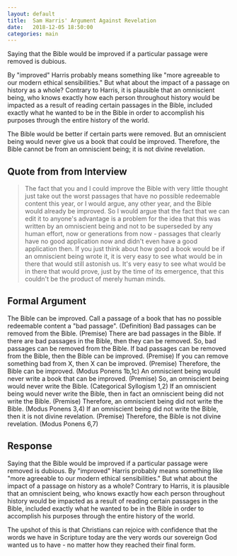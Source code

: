 ```yaml
---
layout: default
title:  Sam Harris' Argument Against Revelation
date:   2018-12-05 18:50:00
categories: main
---
```


Saying that the Bible would be improved if a particular passage were removed is dubious. 

By "improved" Harris probably means something like "more agreeable to our modern ethical sensibilities." But what about the impact of a passage on history as a whole? Contrary to Harris, it is plausible that an omniscient being, who knows exactly how each person throughout history would be impacted as a result of reading certain passages in the Bible, included exactly what he wanted to be in the Bible in order to accomplish his purposes through the entire history of the world.

The Bible would be better if certain parts were removed. But an omniscient being would never give us a book that could be improved. Therefore, the Bible cannot be from an omniscient being; it is not divine revelation.

## Quote from from Interview
>The fact that you and I could improve the Bible with very little thought just take out the worst passages that have no possible redeemable content this year, or I would argue, any other year, and the Bible would already be improved. So I would argue that the fact that we can edit it to anyone's advantage is a problem for the idea that this was written by an omniscient being and not to be superseded by any human effort, now or generations from now - passages that clearly have no good application now and didn't even have a good application then. If you just think about how good a book would be if an omniscient being wrote it, it is very easy to see what would be in there that would still astonish us. It's very easy to see what would be in there that would prove, just by the time of its emergence, that this couldn't be the product of merely human minds.

## Formal Argument
The Bible can be improved.
Call a passage of a book that has no possible redeemable content a "bad passage". (Definition)
Bad passages can be removed from the Bible. (Premise)
There are bad passages in the Bible.
If there are bad passages in the Bible, then they can be removed.
So, bad passages can be removed from the Bible.
If bad passages can be removed from the Bible, then the Bible can be improved. (Premise)
If you can remove something bad from X, then X can be improved. (Premise)
Therefore, the Bible can be improved. (Modus Ponens 1b,1c)
An omniscient being would never write a book that can be improved. (Premise)
So, an omniscient being would never write the Bible. (Categorical Syllogism 1,2)
If an omniscient being would never write the Bible, then in fact an omniscient being did not write the Bible. (Premise)
Therefore, an omniscient being did not write the Bible. (Modus Ponens 3,4)
If an omniscient being did not write the Bible, then it is not divine revelation. (Premise)
Therefore, the Bible is not divine revelation. (Modus Ponens 6,7)

## Response
Saying that the Bible would be improved if a particular passage were removed is dubious. By "improved" Harris probably means something like "more agreeable to our modern ethical sensibilities." But what about the impact of a passage on history as a whole? Contrary to Harris, it is plausible that an omniscient being, who knows exactly how each person throughout history would be impacted as a result of reading certain passages in the Bible, included exactly what he wanted to be in the Bible in order to accomplish his purposes through the entire history of the world.

The upshot of this is that Christians can rejoice with confidence that the words we have in Scripture today are the very words our sovereign God wanted us to have - no matter how they reached their final form.

